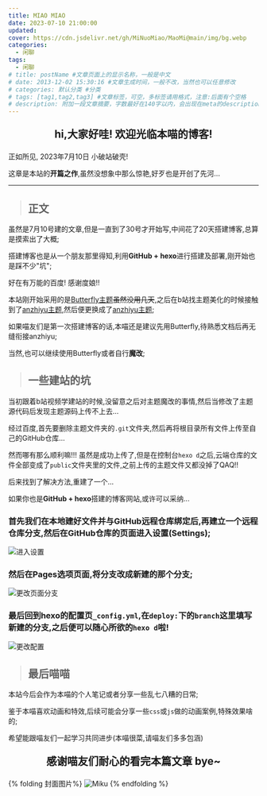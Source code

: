 ```yaml
---
title: MIAO MIAO
date: 2023-07-10 21:00:00
updated: 
cover: https://cdn.jsdelivr.net/gh/MiNuoMiao/MaoMi@main/img/bg.webp
categories: 
  - 闲聊
tags: 
  - 闲聊
# title: postName #文章页面上的显示名称，一般是中文
# date: 2013-12-02 15:30:16 #文章生成时间，一般不改，当然也可以任意修改
# categories: 默认分类 #分类
# tags: [tag1,tag2,tag3] #文章标签，可空，多标签请用格式，注意:后面有个空格
# description: 附加一段文章摘要，字数最好在140字以内，会出现在meta的description里面
---
```

<meting-js server="netease" type="song" id="28828120"></meting-js>

**<p style="font-size: 1.5em; text-align: center;">hi,大家好哇! 欢迎光临本喵的博客!</p>**

正如所见, 2023年7月10日 小破站破壳!

这章是本站的**开篇之作**,虽然没想象中那么惊艳,好歹也是开创了先河...

---

> ## 正文


虽然是7月10号建的文章,但是一直到了30号才开始写,中间花了20天搭建博客,总算是摸索出了大概;

搭建博客也是从一个朋友那里得知,利用**GitHub + hexo**进行搭建及部署,刚开始也是踩不少"坑";

好在有万能的百度! 感谢度娘!!

本站刚开始采用的是[Butterfly主题](https://butterfly.js.org/)~~虽然没用几天~~,之后在b站找主题美化的时候接触到了[anzhiyu主题](https://docs.anheyu.com/),然后便更换成了[anzhiyu主题](https://docs.anheyu.com/);

如果喵友们是第一次搭建博客的话,本喵还是建议先用Butterfly,待熟悉文档后再无缝衔接anzhiyu;

当然,也可以继续使用Butterfly或者自行**魔改**;


> ## 一些建站的坑


当初跟着b站视频学建站的时候,没留意之后对主题魔改的事情,然后当修改了主题源代码后发现主题源码上传不上去...

经过百度,首先要删除主题文件夹的```.git```文件夹,然后再将根目录所有文件上传至自己的GitHub仓库...

然而哪有那么顺利嘛!!! 虽然是成功上传了,但是在控制台```hexo d```之后,云端仓库的文件全部变成了```public```文件夹里的文件,之前上传的主题文件又都没掉了QAQ!!

后来找到了解决方法,重建了一个...

如果你也是**GitHub + hexo**搭建的博客网站,或许可以采纳...

### 首先我们在本地建好文件并与GitHub远程仓库绑定后,再建立一个远程仓库分支,然后在GitHub仓库的页面进入设置(Settings);

![进入设置](https://cdn.jsdelivr.net/gh/MiNuoMiao/MaoMi@main/img/建站1.webp)


### 然后在Pages选项页面,将分支改成新建的那个分支;
![更改页面分支](https://cdn.jsdelivr.net/gh/MiNuoMiao/MaoMi@main/img/建站2.webp)


### 最后回到hexo的配置页```_config.yml```,在```deploy:```下的```branch```这里填写新建的分支,之后便可以随心所欲的```hexo d```啦!
![更改配置](https://cdn.jsdelivr.net/gh/MiNuoMiao/MaoMi@main/img/建站3.webp)


> ## 最后喵喵

本站今后会作为本喵的个人笔记或者分享一些乱七八糟的日常;

鉴于本喵喜欢动画和特效,后续可能会分享一些```css```或```js```做的动画案例,特殊效果啥的;

希望能跟喵友们一起学习共同进步(本喵很菜,请喵友们多多包涵)

**<p style="font-size: 1.5em; text-align: center;">感谢喵友们耐心的看完本篇文章 bye~</p>**


{% folding 封面图片%}
![Miku](https://cdn.jsdelivr.net/gh/MiNuoMiao/MaoMi@main/img/bg.webp)
{% endfolding %}
